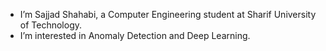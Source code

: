 - I’m Sajjad Shahabi, a Computer Engineering student at Sharif University of Technology.
- I’m interested in Anomaly Detection and Deep Learning.

<!---
sajjad2014/sajjad2014 is a ✨ special ✨ repository because its `README.md` (this file) appears on your GitHub profile.
You can click the Preview link to take a look at your changes.
--->
